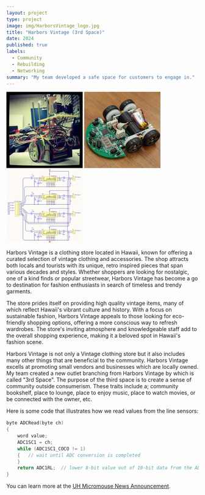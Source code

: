 ```yaml
---
layout: project
type: project
image: img/HarborsVintage_logo.jpg
title: "Harbors Vintage (3rd Space)"
date: 2024
published: true
labels:
  - Community 
  - Rebuilding
  - Networking
summary: "My team developed a safe space for customers to engage in."
---
```


<div class="text-center p-4">
  <img width="200px" src="../img/micromouse/micromouse-robot.png" class="img-thumbnail" >
  <img width="200px" src="../img/micromouse/micromouse-robot-2.jpg" class="img-thumbnail" >
  <img width="200px" src="../img/micromouse/micromouse-circuit.png" class="img-thumbnail" >
</div>

  Harbors Vintage is a clothing store located in Hawaii, known for offering a curated selection of vintage clothing and accessories. The shop attracts both locals and tourists with its unique, retro inspired pieces that span various decades and styles. Whether shoppers are looking for nostalgic, one of a kind finds or popular streetwear, Harbors Vintage has become a go to destination for fashion enthusiasts in search of timeless and trendy garments.

  The store prides itself on providing high quality vintage items, many of which reflect Hawaii's vibrant culture and history. With a focus on sustainable fashion, Harbors Vintage appeals to those looking for eco-friendly shopping options, offering a more conscious way to refresh wardrobes. The store's inviting atmosphere and knowledgeable staff add to the overall shopping experience, making it a beloved spot in Hawaii's fashion scene.

  Harbors Vintage is not only a Vintage clothing store but it also includes many other things that are beneficial to the community. Harbors Vintage excells at promoting small vendors and businesses which are locally owned. My team created a new outlet branching from Harbors Vintage by which is called "3rd Space". The purpose of the third space is to create a sense of community outside consumerism. These traits include a; community bookshelf, place to lounge, place to enjoy music, place to watch movies, or be connected with the owner, etc. 


Here is some code that illustrates how we read values from the line sensors:

```cpp
byte ADCRead(byte ch)
{
    word value;
    ADC1SC1 = ch;
    while (ADC1SC1_COCO != 1)
    {   // wait until ADC conversion is completed   
    }
    return ADC1RL;  // lower 8-bit value out of 10-bit data from the ADC
}
```

You can learn more at the [UH Micromouse News Announcement](https://manoa.hawaii.edu/news/article.php?aId=2857).
